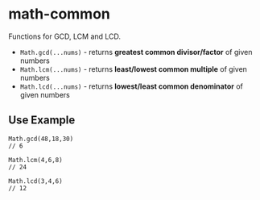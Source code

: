 # math-common

Functions for GCD, LCM and LCD.

- `Math.gcd(...nums)` - returns **greatest common divisor/factor** of given numbers
- `Math.lcm(...nums)` - returns **least/lowest common multiple** of given numbers
- `Math.lcd(...nums)` - returns **lowest/least common denominator** of given numbers

## Use Example

```
Math.gcd(48,18,30)
// 6

Math.lcm(4,6,8)
// 24

Math.lcd(3,4,6)
// 12
```
